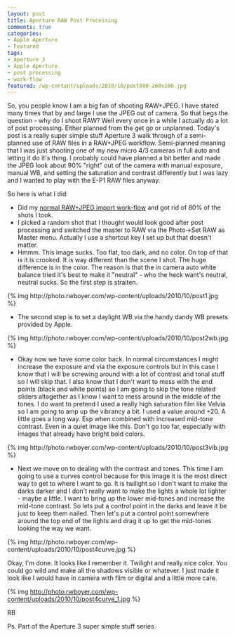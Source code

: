 ```yaml
---
layout: post
title: Aperture RAW Post Processing
comments: true
categories:
- Apple Aperture
- Featured
tags:
- Aperture 3
- Apple Aperture
- post processing
- work-flow
featured: /wp-content/uploads/2010/10/post880-260x100.jpg
---
```

So, you people know I am a big fan of shooting RAW+JPEG. I have stated many times that by and large I use the JPEG out of camera. So that begs the question - why do I shoot RAW? Well every once in a while I actually do a lot of post processing. Either planned from the get go or unplanned. Today's post is a really super simple stuff Aperture 3 walk through of a semi-planned use of RAW files in a RAW+JPEG workflow. Semi-planned meaning that I was just shooting one of my new micro 4/3 cameras in full auto and letting it do it's thing. I probably could have planned a bit better and made the JPEG look about 90% "right" out of the camera with manual exposure, manual WB, and setting the saturation and contrast differently but I was lazy and I wanted to play with the E-P1 RAW files anyway.

So here is what I did:
<ul>
	<li>Did my <a href="http://photo.rwboyer.com/2010/09/18/aperture-3-rawjpeg-workflow/">normal RAW+JPEG import work-flow</a> and got rid of 80% of the shots I took.</li>
	<li>I picked a random shot that I thought would look good after post processing and switched the master to RAW via the Photo-&gt;Set RAW as Master menu. Actually I use a shortcut key I set up but that doesn't matter.</li>
	<li>Hmmm. This image sucks. Too flat, too dark, and no color. On top of that is it is crooked. It is way different than the scene I shot. The huge difference is in the color. The reason is that the in camera auto white balance tried it's best to make it "neutral" - who the heck want's neutral, neutral sucks. So the first step is straiten.</li>
</ul>
{% img http://photo.rwboyer.com/wp-content/uploads/2010/10/post1.jpg %}
<ul>
	<li>The second step is to set a daylight WB via the handy dandy WB presets provided by Apple.</li>
</ul>
{% img http://photo.rwboyer.com/wp-content/uploads/2010/10/post2wb.jpg %}
<ul>
	<li>Okay now we have some color back. In normal circumstances I might increase the exposure and via the exposure controls but in this case I know that I will be screwing around with a lot of contrast and tonal stuff so I will skip that. I also know that I don't want to mess with the end points (black and white points) so I am going to skip the tone related sliders altogether as I know I want to mess around in the middle of the tones. I do want to pretend I used a really high saturation film like Velvia so I am going to amp up the vibrancy a bit. I used a value around +20. A little goes a long way. Esp when combined with increased mid-tone contrast. Even in a quiet image like this. Don't go too far, especially with images that already have bright bold colors.</li>
</ul>
{% img http://photo.rwboyer.com/wp-content/uploads/2010/10/post3vib.jpg %}
<ul>
	<li>Next we move on to dealing with the contrast and tones. This time I am going to use a curves control because for this image it is the most direct way to get to where I want to go. It is twilight so I don't want to make the darks darker and I don't really want to make the lights a whole lot lighter - maybe a little. I want to bring up the lower mid-tones and increase the mid-tone contrast. So lets put a control point in the darks and leave it be just to keep them nailed. Then let's put a control point somewhere around the top end of the lights and drag it up to get the mid-tones looking the way we want.</li>
</ul>
{% img http://photo.rwboyer.com/wp-content/uploads/2010/10/post4curve.jpg %}

Okay, I'm done. It looks like I remember it. Twilight and really nice color. You could go wild and make all the shadows visible or whatever. I just made it look like I would have in camera with film or digital and a little more care.

{% img http://photo.rwboyer.com/wp-content/uploads/2010/10/post4curve_1.jpg %}

RB

Ps. Part of the Aperture 3 super simple stuff series.